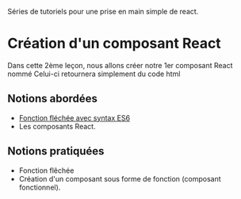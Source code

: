 Séries de tutoriels pour une prise en main simple de react.

# Création d'un composant React
Dans cette 2ème leçon, nous allons créer notre 1er composant React nommé <Homepage />
Celui-ci retournera simplement du code html

## Notions abordées

* [Fonction fléchée avec syntax ES6](https://developer.mozilla.org/fr/docs/Web/JavaScript/Reference/Fonctions/Fonctions_fl%C3%A9ch%C3%A9es)
* Les composants React.

## Notions pratiquées
* Fonction flêchée
* Création d'un composant sous forme de fonction (composant fonctionnel).


